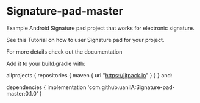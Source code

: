 # Signature-pad-master
Example Android Signature pad project that works for electronic signature.

See this Tutorial on how to user Signature pad for your project.

For more details check out the documentation

Add it to your build.gradle with:

allprojects {
    repositories {
        maven { url "https://jitpack.io" }
    }
}
and:

dependencies {
    implementation 'com.github.uanilA:Signature-pad-master:0.1.0'
}
